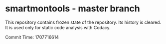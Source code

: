 # smartmontools - master branch

This repository contains frozen state of the repository.
Its history is cleared. It is used only for static code
analysis with Codacy.

Commit Time: 1707716614